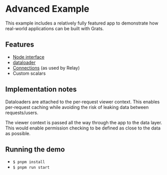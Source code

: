 # Advanced Example

This example includes a relatively fully featured app to demonstrate how real-world applications can be built with Grats.

## Features

- [Node interface](https://graphql.org/learn/global-object-identification/)
- [dataloader](https://github.com/graphql/dataloader)
- [Connections](https://relay.dev/graphql/connections.htm) (as used by Relay)
- Custom scalars

## Implementation notes

Dataloaders are attached to the per-request viewer context. This enables per-request caching while avoiding the risk of leaking data between requests/users.

The viewer context is passed all the way through the app to the data layer. This would enable permission checking to be defined as close to the data as possible.

## Running the demo

- `$ pnpm install`
- `$ pnpm run start`
